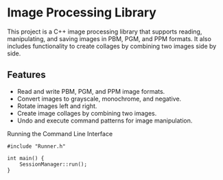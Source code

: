 # Image Processing Library

This project is a C++ image processing library that supports reading, manipulating, and saving images in PBM, PGM, and PPM formats. It also includes functionality to create collages by combining two images side by side.

## Features

- Read and write PBM, PGM, and PPM image formats.
- Convert images to grayscale, monochrome, and negative.
- Rotate images left and right.
- Create image collages by combining two images.
- Undo and execute command patterns for image manipulation.

Running the Command Line Interface

```
#include "Runner.h"

int main() {
    SessionManager::run();
}
```
